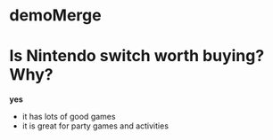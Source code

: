 # demoMerge

# Is Nintendo switch worth buying? Why?

**yes**

- it has lots of good games
- it is great for party games and activities
